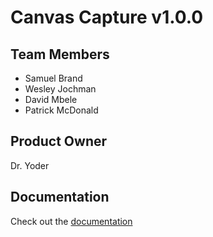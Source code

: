 # Canvas Capture v1.0.0

## Team Members

-   Samuel Brand
-   Wesley Jochman
-   David Mbele 
-   Patrick McDonald

## Product Owner

Dr. Yoder


## Documentation

Check out the [documentation](https://msoe.edu.gitlab.io/sdl/sdl/canvascapture/)